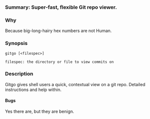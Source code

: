 ### Summary: Super-fast, flexible Git repo viewer.

### Why
Because big-long-hairy hex numbers are not Human.

### Synopsis
```
gitgo [<filespec>]

filespec: the directory or file to view commits on
```

### Description

Gitgo gives shell users a quick, contextual view on a git repo.  Detailed instructions
and help within.

#### Bugs

Yes there are, but they are benign.
